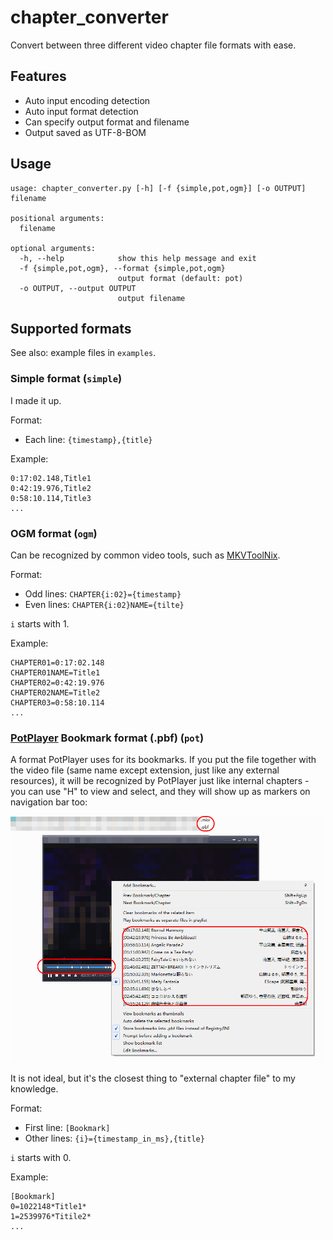 # chapter_converter
Convert between three different video chapter file formats with ease.

## Features

* Auto input encoding detection
* Auto input format detection
* Can specify output format and filename
* Output saved as UTF-8-BOM

## Usage

```
usage: chapter_converter.py [-h] [-f {simple,pot,ogm}] [-o OUTPUT] filename

positional arguments:
  filename

optional arguments:
  -h, --help            show this help message and exit
  -f {simple,pot,ogm}, --format {simple,pot,ogm}
                        output format (default: pot)
  -o OUTPUT, --output OUTPUT
                        output filename
```

## Supported formats

See also: example files in `examples`.

### Simple format (`simple`)

I made it up.

Format: 
* Each line: `{timestamp},{title}`

Example: 

```
0:17:02.148,Title1
0:42:19.976,Title2
0:58:10.114,Title3
...
```

### OGM format (`ogm`)

Can be recognized by common video tools, such as [MKVToolNix](https://mkvtoolnix.download/). 

Format: 
* Odd lines: `CHAPTER{i:02}={timestamp}`
* Even lines: `CHAPTER{i:02}NAME={tilte}`

`i` starts with 1.

Example:

```
CHAPTER01=0:17:02.148
CHAPTER01NAME=Title1
CHAPTER02=0:42:19.976
CHAPTER02NAME=Title2
CHAPTER03=0:58:10.114
...
```
###  [PotPlayer](https://potplayer.daum.net/) Bookmark format (.pbf) (`pot`)

A format PotPlayer uses for its bookmarks. If you put the file together with the video file (same name except extension, just like any external resources), it will be recognized by PotPlayer just like internal chapters - you can use "H" to view and select, and they will show up as markers on navigation bar too:

![](img\pot.png)

It is not ideal, but it's the closest thing to "external chapter file" to my knowledge. 

Format: 

* First line: `[Bookmark]`
* Other lines: `{i}={timestamp_in_ms},{title}`

`i` starts with 0.

Example:

```
[Bookmark]
0=1022148*Title1*
1=2539976*Titile2*
...
```